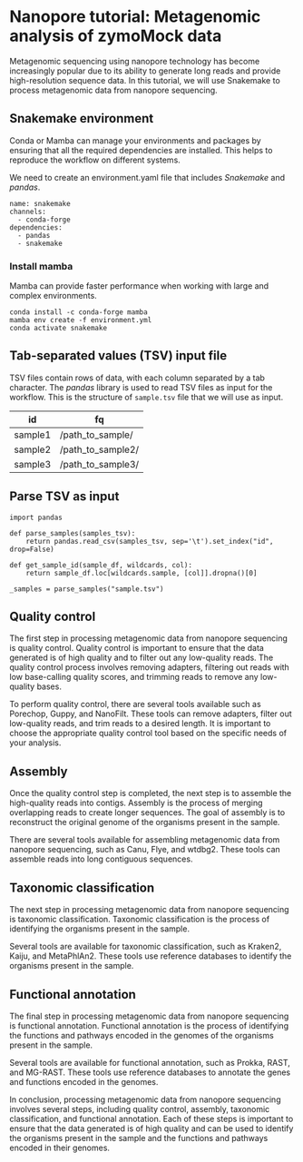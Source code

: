 # Nanopore tutorial: Metagenomic analysis of zymoMock data  

Metagenomic sequencing using nanopore technology has become increasingly popular due to its ability to generate long reads and provide high-resolution sequence data.
In this tutorial, we will use Snakemake to process metagenomic data from nanopore sequencing.

## Snakemake environment

Conda or Mamba can manage your environments and packages by ensuring that all the required dependencies are installed.
This helps to reproduce the workflow on different systems.

We need to create an environment.yaml file that includes *Snakemake* and *pandas*.

```
name: snakemake
channels:
  - conda-forge
dependencies:
  - pandas
  - snakemake
```

### Install mamba

Mamba can provide faster performance when working with large and complex environments.

```
conda install -c conda-forge mamba
mamba env create -f environment.yml
conda activate snakemake
```

## Tab-separated values (TSV) input file

TSV files contain rows of data, with each column separated by a tab character. 
The *pandas* library is used to read TSV files as input for the workflow. 
This is the structure of `sample.tsv` file that we will use as input.

| id | fq |
|----|----|
|sample1|/path_to_sample/|
|sample2|/path_to_sample2/|
|sample3|/path_to_sample3/


## Parse TSV as input

```
import pandas

def parse_samples(samples_tsv):
    return pandas.read_csv(samples_tsv, sep='\t').set_index("id", drop=False)

def get_sample_id(sample_df, wildcards, col):
    return sample_df.loc[wildcards.sample, [col]].dropna()[0]

_samples = parse_samples("sample.tsv")

```




## Quality control
The first step in processing metagenomic data from nanopore sequencing is quality control. Quality control is important to ensure that the data generated is of high quality and to filter out any low-quality reads. The quality control process involves removing adapters, filtering out reads with low base-calling quality scores, and trimming reads to remove any low-quality bases.

To perform quality control, there are several tools available such as Porechop, Guppy, and NanoFilt. These tools can remove adapters, filter out low-quality reads, and trim reads to a desired length. It is important to choose the appropriate quality control tool based on the specific needs of your analysis.

## Assembly
Once the quality control step is completed, the next step is to assemble the high-quality reads into contigs. Assembly is the process of merging overlapping reads to create longer sequences. The goal of assembly is to reconstruct the original genome of the organisms present in the sample.

There are several tools available for assembling metagenomic data from nanopore sequencing, such as Canu, Flye, and wtdbg2. These tools can assemble reads into long contiguous sequences.

## Taxonomic classification
The next step in processing metagenomic data from nanopore sequencing is taxonomic classification. Taxonomic classification is the process of identifying the organisms present in the sample.

Several tools are available for taxonomic classification, such as Kraken2, Kaiju, and MetaPhlAn2. These tools use reference databases to identify the organisms present in the sample.

## Functional annotation
The final step in processing metagenomic data from nanopore sequencing is functional annotation. Functional annotation is the process of identifying the functions and pathways encoded in the genomes of the organisms present in the sample.

Several tools are available for functional annotation, such as Prokka, RAST, and MG-RAST. These tools use reference databases to annotate the genes and functions encoded in the genomes.

In conclusion, processing metagenomic data from nanopore sequencing involves several steps, including quality control, assembly, taxonomic classification, and functional annotation. Each of these steps is important to ensure that the data generated is of high quality and can be used to identify the organisms present in the sample and the functions and pathways encoded in their genomes.
